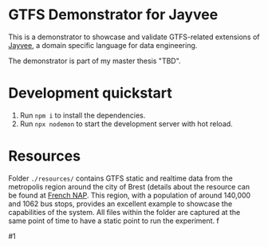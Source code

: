 # GTFS Demonstrator for Jayvee
This is a demonstrator to showcase and validate GTFS-related extensions of [Jayvee](https://github.com/jvalue/jayvee), a domain specific language for data engineering.

The demonstrator is part of my master thesis "TBD".

# Development quickstart
1. Run `npm i` to install the dependencies.
2. Run `npx nodemon` to start the development server with hot reload.

# Resources
Folder `./resources/` contains GTFS static and realtime data from the metropolis region around the city of Brest (details about the resource can be found at [French NAP](https://transport.data.gouv.fr/resources/43286). This region, with a population of around 140,000 and 1062 bus stops, provides an excellent example to showcase the capabilities of the system. All files within the folder are captured at the same point of time to have a static point to run the experiment.
f

#1
